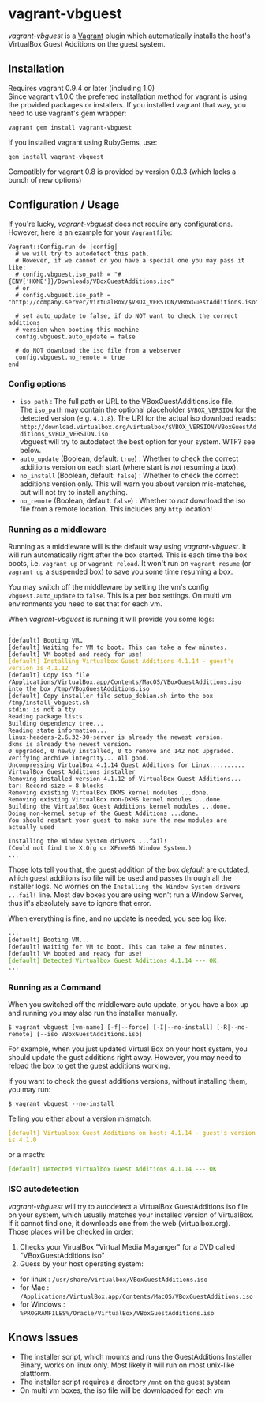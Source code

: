 # vagrant-vbguest

*vagrant-vbguest* is a [Vagrant](http://vagrantup.com) plugin which automatically installs the host's VirtualBox Guest Additions on the guest system.

## Installation

Requires vagrant 0.9.4 or later (including 1.0)    
Since vagrant v1.0.0 the preferred installation method for vagrant is using the provided packages or installers. 
If you installed vagrant that way, you need to use vagrant's gem wrapper:

    vagrant gem install vagrant-vbguest

If you installed vagrant using RubyGems, use:

    gem install vagrant-vbguest

Compatibly for vagrant 0.8 is provided by version 0.0.3 (which lacks a bunch of new options)

## Configuration / Usage

If you're lucky, *vagrant-vbguest* does not require any configurations. 
However, here is an example for your `Vagrantfile`:

    Vagrant::Config.run do |config|
      # we will try to autodetect this path. 
      # However, if we cannot or you have a special one you may pass it like:
      # config.vbguest.iso_path = "#{ENV['HOME']}/Downloads/VBoxGuestAdditions.iso"
      # or
      # config.vbguest.iso_path = "http://company.server/VirtualBox/$VBOX_VERSION/VBoxGuestAdditions.iso"
      
      # set auto_update to false, if do NOT want to check the correct additions 
      # version when booting this machine
      config.vbguest.auto_update = false
      
      # do NOT download the iso file from a webserver
      config.vbguest.no_remote = true
    end


### Config options

* `iso_path` : The full path or URL to the VBoxGuestAdditions.iso file. <br/>
The `iso_path` may contain the optional placeholder `$VBOX_VERSION` for the detected version (e.g. `4.1.8`).
The URI for the actual iso download reads: `http://download.virtualbox.org/virtualbox/$VBOX_VERSION/VBoxGuestAdditions_$VBOX_VERSION.iso`<br/>
vbguest will try to autodetect the best option for your system. WTF? see below.
* `auto_update` (Boolean, default: `true`) : Whether to check the correct additions version on each start (where start is _not_ resuming a box).
* `no_install` (Boolean, default: `false`) : Whether to check the correct additions version only. This will warn you about version mis-matches, but will not try to install anything.
* `no_remote` (Boolean, default: `false`) : Whether to _not_ download the iso file from a remote location. This includes any `http` location!


### Running as a middleware

Running as a middleware will is the default way using *vagrant-vbguest*. 
It will run automatically right after the box started. This is each time the box boots, i.e. `vagrant up` or `vagrant reload`. 
It won't run on `vagrant resume` (or `vagrant up` a suspended box) to save you some time resuming a box.

You may switch off the middleware by setting the vm's config `vbguest.auto_update` to `false`.
This is a per box settings. On multi vm environments you need to set that for each vm.

When *vagrant-vbguest* is running it will provide you some logs:

<pre><code>...
[default] Booting VM…
[default] Waiting for VM to boot. This can take a few minutes.
[default] VM booted and ready for use!
<span style="color:rgb(196,160,0)">[default] Installing Virtualbox Guest Additions 4.1.14 - guest's version is 4.1.12</span>
[default] Copy iso file /Applications/VirtualBox.app/Contents/MacOS/VBoxGuestAdditions.iso into the box /tmp/VBoxGuestAdditions.iso
[default] Copy installer file setup_debian.sh into the box /tmp/install_vbguest.sh
stdin: is not a tty
Reading package lists...
Building dependency tree...
Reading state information...
linux-headers-2.6.32-30-server is already the newest version.
dkms is already the newest version.
0 upgraded, 0 newly installed, 0 to remove and 142 not upgraded.
Verifying archive integrity... All good.
Uncompressing VirtualBox 4.1.14 Guest Additions for Linux..........
VirtualBox Guest Additions installer
Removing installed version 4.1.12 of VirtualBox Guest Additions...
tar: Record size = 8 blocks
Removing existing VirtualBox DKMS kernel modules ...done.
Removing existing VirtualBox non-DKMS kernel modules ...done.
Building the VirtualBox Guest Additions kernel modules ...done.
Doing non-kernel setup of the Guest Additions ...done.
You should restart your guest to make sure the new modules are actually used

Installing the Window System drivers ...fail!
(Could not find the X.Org or XFree86 Window System.)
...
</code></pre>

Those lots tell you that, the guest addition of the box *default* are outdated, which guest additions iso file will be used and passes through all the installer logs.
No worries on the `Installing the Window System drivers ...fail!` line. Most dev boxes you are using won't run a Window Server, thus it's absolutely save to ignore that error.


When everything is fine, and no update is needed, you see log like:

<pre><code>...
[default] Booting VM...
[default] Waiting for VM to boot. This can take a few minutes.
[default] VM booted and ready for use!
<span style="color:rgb(78,154,6)">[default] Detected Virtualbox Guest Additions 4.1.14 --- OK.</span>
...
</code></pre>


### Running as a Command

When you switched off the middleware auto update, or you have a box up and running you may also run the installer manually.

    $ vagrant vbguest [vm-name] [-f|--force] [-I|--no-install] [-R|--no-remote] [--iso VBoxGuestAdditions.iso]

For example, when you just updated Virtual Box on your host system, you should update the gust additions right away. However, you may need to reload the box to get the guest additions working.

If you want to check the guest additions versions, without installing them, you may run:

    $ vagrant vbguest --no-install
    
Telling you either about a version mismatch:

<pre><code><span style="color:rgb(196,160,0)">[default] Virtualbox Guest Additions on host: 4.1.14 - guest's version is 4.1.0</span></code></pre>

or a macth: 

<pre><code><span style="color:rgb(78,154,6)">[default] Detected Virtualbox Guest Additions 4.1.14 --- OK</span></code></pre>

### ISO autodetection

*vagrant-vbguest* will try to autodetect a VirtualBox GuestAdditions iso file on your system, which usually matches your installed version of VirtualBox. If it cannot find one, it downloads one from the web (virtualbox.org).   
Those places will be checked in order:

1. Checks your VirualBox "Virtual Media Maganger" for a DVD called "VBoxGuestAdditions.iso"
2. Guess by your host operating system:
  * for linux : `/usr/share/virtualbox/VBoxGuestAdditions.iso`
  * for Mac : `/Applications/VirtualBox.app/Contents/MacOS/VBoxGuestAdditions.iso`
  * for Windows : `%PROGRAMFILES%/Oracle/VirtualBox/VBoxGuestAdditions.iso`


## Knows Issues

* The installer script, which mounts and runs the GuestAdditions Installer Binary, works on linux only. Most likely it will run on most unix-like plattform. 
* The installer script requires a directory `/mnt` on the guest system
* On multi vm boxes, the iso file will be downloaded for each vm